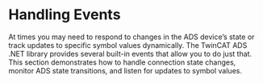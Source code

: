 # Handling Events

At times you may need to respond to changes in the ADS device’s state or track updates to specific symbol values dynamically. The TwinCAT ADS .NET library provides several built-in events that allow you to do just that. This section demonstrates how to handle connection state changes, monitor ADS state transitions, and listen for updates to symbol values.